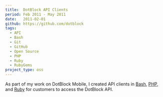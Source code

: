 ```yaml
---
title:  DotBlock API Clients
period: Feb 2011 - May 2011
date:   2011-02-01
github: https://github.com/dotblock
tags:
  - API
  - Bash
  - Git
  - GitHub
  - Open Source
  - PHP
  - Ruby
  - RubyGems
project_type: oss
---
```


As part of my work on DotBlock Mobile, I created API clients in
[Bash][DotBlock API Bash], [PHP][DotBlock API PHP], and [Ruby][DotBlock API
Ruby] for customers to access the DotBlock API.

[DotBlock API Bash]: https://github.com/dotblock/dotblock-api-bash
[DotBlock API PHP]: https://github.com/dotblock/dotblock-api-php
[DotBlock API Ruby]: https://github.com/dotblock/dotblock-api-ruby
